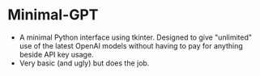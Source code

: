 # Minimal-GPT

- A minimal Python interface using tkinter. Designed to give "unlimited" use of the latest OpenAI models without having to pay for anything beside API key usage.
- Very basic (and ugly) but does the job. 
